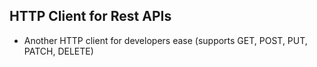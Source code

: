 ## HTTP Client for Rest APIs
* Another HTTP client for developers ease (supports GET, POST, PUT, PATCH, DELETE)